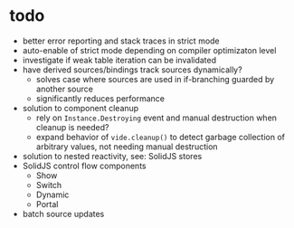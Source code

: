 # todo

- better error reporting and stack traces in strict mode
- auto-enable of strict mode depending on compiler optimizaton level
- investigate if weak table iteration can be invalidated
- have derived sources/bindings track sources dynamically?
  - solves case where sources are used in if-branching guarded by another
    source
  - significantly reduces performance
- solution to component cleanup
  - rely on `Instance.Destroying` event and manual destruction when cleanup is
    needed?
  - expand behavior of `vide.cleanup()` to detect garbage collection of
    arbitrary values, not needing manual destruction
- solution to nested reactivity, see: SolidJS stores
- SolidJS control flow components
  - Show
  - Switch
  - Dynamic
  - Portal
- batch source updates
